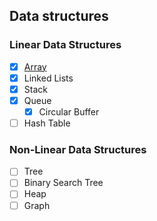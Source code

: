 ## Data structures

### Linear Data Structures

 - [x] [Array](src/com/suetham/Array)
 - [x] Linked Lists
 - [x] Stack
 - [x] Queue
   - [x] Circular Buffer
 - [ ] Hash Table

### Non-Linear Data Structures
 - [ ] Tree
 - [ ] Binary Search Tree
 - [ ] Heap
 - [ ] Graph